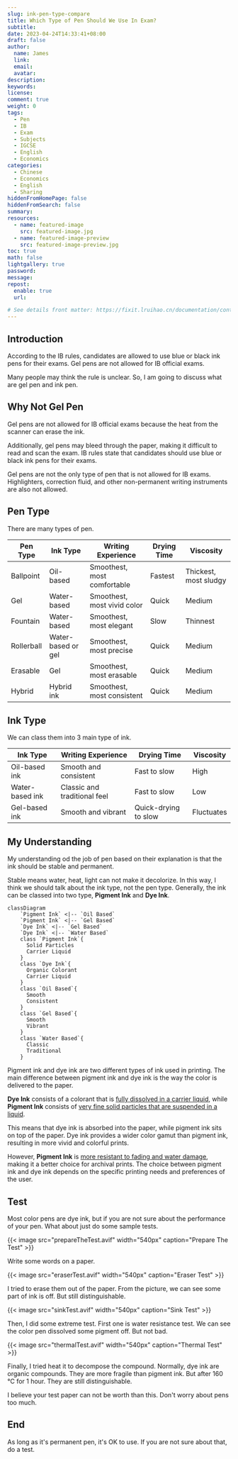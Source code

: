 ```yaml
---
slug: ink-pen-type-compare
title: Which Type of Pen Should We Use In Exam?
subtitle:
date: 2023-04-24T14:33:41+08:00
draft: false
author:
  name: James
  link:
  email:
  avatar:
description:
keywords:
license:
comment: true
weight: 0
tags:
  - Pen
  - IB
  - Exam
  - Subjects
  - IGCSE
  - English
  - Economics
categories:
  - Chinese
  - Economics
  - English
  - Sharing
hiddenFromHomePage: false
hiddenFromSearch: false
summary:
resources:
  - name: featured-image
    src: featured-image.jpg
  - name: featured-image-preview
    src: featured-image-preview.jpg
toc: true
math: false
lightgallery: true
password:
message:
repost:
  enable: true
  url:

# See details front matter: https://fixit.lruihao.cn/documentation/content-management/introduction/#front-matter
---
```


<!--more-->

## Introduction

According to the IB rules, candidates are allowed to use blue or black ink pens for their exams. Gel pens are not allowed for IB official exams.

Many people may think the rule is unclear. So, I am going to discuss what are gel pen and ink pen.

## Why Not Gel Pen

Gel pens are not allowed for IB official exams because the heat from the scanner can erase the ink.

Additionally, gel pens may bleed through the paper, making it difficult to read and scan the exam. IB rules state that candidates should use blue or black ink pens for their exams.

Gel pens are not the only type of pen that is not allowed for IB exams. Highlighters, correction fluid, and other non-permanent writing instruments are also not allowed.

## Pen Type

There are many types of pen.

| Pen Type   | Ink Type           | Writing Experience          | Drying Time | Viscosity             |
|------------|--------------------|-----------------------------|-------------|-----------------------|
| Ballpoint  | Oil-based          | Smoothest, most comfortable | Fastest     | Thickest, most sludgy |
| Gel        | Water-based        | Smoothest, most vivid color | Quick       | Medium                |
| Fountain   | Water-based        | Smoothest, most elegant     | Slow        | Thinnest              |
| Rollerball | Water-based or gel | Smoothest, most precise     | Quick       | Medium                |
| Erasable   | Gel                | Smoothest, most erasable    | Quick       | Medium                |
| Hybrid     | Hybrid ink         | Smoothest, most consistent  | Quick       | Medium                |

## Ink Type

We can class them into 3 main type of ink.

| Ink Type        | Writing Experience           | Drying Time          | Viscosity  |
|---------------|----------------------------|--------------------|----------|
| Oil-based ink   | Smooth and consistent        | Fast to slow         | High       |
| Water-based ink | Classic and traditional feel | Fast to slow         | Low        |
| Gel-based ink   | Smooth and vibrant           | Quick-drying to slow | Fluctuates |

## My Understanding

My understanding od the job of pen based on their explanation is that the ink should be stable and permanent.

Stable means water, heat, light can not make it decolorize. In this way, I think we should talk about the ink type, not the pen type. Generally, the ink can be classed into two type, **Pigment Ink** and **Dye Ink**.

```mermaid
classDiagram
    `Pigment Ink` <|-- `Oil Based`
    `Pigment Ink` <|-- `Gel Based`
    `Dye Ink` <|-- `Gel Based`
    `Dye Ink` <|-- `Water Based`
    class `Pigment Ink`{
      Solid Particles
      Carrier Liquid
    }
    class `Dye Ink`{
      Organic Colorant
      Carrier Liquid
    }
    class `Oil Based`{
      Smooth
      Consistent
    }
    class `Gel Based`{
      Smooth
      Vibrant
    }
    class `Water Based`{
      Classic
      Traditional
    }
```

Pigment ink and dye ink are two different types of ink used in printing. The main difference between pigment ink and dye ink is the way the color is delivered to the paper.

**Dye Ink** consists of a colorant that is <u>fully dissolved in a carrier liquid</u>, while **Pigment Ink** consists of <u>very fine solid particles that are suspended in a liquid</u>.

This means that dye ink is absorbed into the paper, while pigment ink sits on top of the paper. Dye ink provides a wider color gamut than pigment ink, resulting in more vivid and colorful prints.

However, **Pigment Ink** is <u>more resistant to fading and water damage</u>, making it a better choice for archival prints. The choice between pigment ink and dye ink depends on the specific printing needs and preferences of the user.

## Test

Most color pens are dye ink, but if you are not sure about the performance of your pen. What about just do some sample tests.

{{< image src="prepareTheTest.avif" width="540px" caption="Prepare The Test" >}}

Write some words on a paper.

{{< image src="eraserTest.avif" width="540px" caption="Eraser Test" >}}

I tried to erase them out of the paper. From the picture, we can see some part of ink is off. But still distinguishable.

{{< image src="sinkTest.avif" width="540px" caption="Sink Test" >}}

Then, I did some extreme test. First one is water resistance test. We can see the color pen dissolved some pigment off. But not bad.

{{< image src="thermalTest.avif" width="540px" caption="Thermal Test" >}}

Finally, I tried heat it to decompose the compound. Normally, dye ink are organic compounds. They are more fragile than pigment ink. But after 160 ℃ for 1 hour. They are still distinguishable.

I believe your test paper can not be worth than this. Don't worry about pens too much.

## End

As long as it's permanent pen, it's OK to use. If you are not sure about that, do a test.